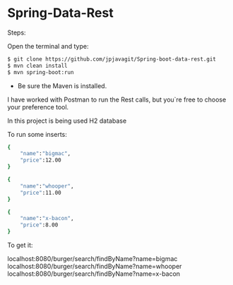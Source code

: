 # Spring-Data-Rest

Steps:

Open the terminal and type:

```sh
$ git clone https://github.com/jpjavagit/Spring-boot-data-rest.git
$ mvn clean install
$ mvn spring-boot:run
```

* Be sure the Maven is installed. 

I have worked with Postman to run the Rest calls, but you`re free to choose your preference tool.

In this project is being used H2 database

To run some inserts:

```sh
{
	"name":"bigmac",
	"price":12.00
}

{
	"name":"whooper",
	"price":11.00
}

{
	"name":"x-bacon",
	"price":8.00
}
```

To get it:

localhost:8080/burger/search/findByName?name=bigmac
localhost:8080/burger/search/findByName?name=whooper
localhost:8080/burger/search/findByName?name=x-bacon








